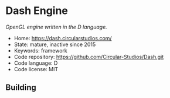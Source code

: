 # Dash Engine

_OpenGL engine written in the D language._

- Home: https://dash.circularstudios.com/
- State: mature, inactive since 2015
- Keywords: framework
- Code repository: https://github.com/Circular-Studios/Dash.git
- Code language: D
- Code license: MIT

## Building

